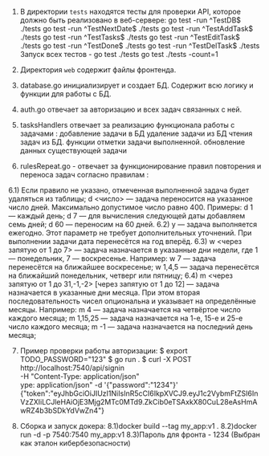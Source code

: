 1) В директории `tests` находятся тесты для проверки API, которое должно быть реализовано в веб-сервере: 
go test -run ^TestDB$ ./tests
go test -run ^TestNextDate$ ./tests
go test -run ^TestAddTask$ ./tests
go test -run ^TestTasks$ ./tests
go test -run ^TestEditTask$ ./tests
go test -run ^TestDone$ ./tests
go test -run ^TestDelTask$ ./tests
Запуск всех тестов - go test ./tests
go test ./tests -count=1

2) Директория `web` содержит файлы фронтенда.

3) database.go инициализирует и создает БД. Содержит всю логику и функции для работы с БД.

4) auth.go отвечает за авторизацию и всех задач связанных с ней.

5) tasksHandlers отвечает за реализацию функционала работы с задачами : 
добавление задачи в БД
удаление задачи из БД
чтения задач из БД.
функции отметки задачи выполненной.
обновление данных существующей задачи

6) rulesRepeat.go - отвечает за функционирование правил повторения и переноса задач согласно правилам :

6.1) Если правило не указано, отмеченная выполненной задача будет удаляться из таблицы;
d <число> — задача переносится на указанное число дней. Максимально допустимое число равно 400. Примеры:
d 1 — каждый день;
d 7 — для вычисления следующей даты добавляем семь дней;
d 60 — переносим на 60 дней.
6.2) y — задача выполняется ежегодно. Этот параметр не требует дополнительных уточнений. При выполнении задачи дата перенесётся на год вперёд.
6.3) w <через запятую от 1 до 7> — задача назначается в указанные дни недели, где 1 — понедельник, 7 — воскресенье. Например:
w 7 — задача перенесётся на ближайшее воскресенье;
w 1,4,5 — задача перенесётся на ближайший понедельник, четверг или пятницу;
6.4) m <через запятую от 1 до 31,-1,-2> [через запятую от 1 до 12] — задача назначается в указанные дни месяца. При этом вторая последовательность чисел опциональна и указывает на определённые месяцы. Например:
m 4 — задача назначается на четвёртое число каждого месяца;
m 1,15,25 — задача назначается на 1-е, 15-е и 25-е число каждого месяца;
m -1 — задача назначается на последний день месяца;

7) Пример проверки работы авторизации: 
$ export TODO_PASSWORD="123"
$ go run .
$ curl -X POST http://localhost:7540/api/signin \
     -H "Content-Type: application/json" \
ype: application/json"      -d '{"password":"1234"}'
{"token":"eyJhbGciOiJIUzI1NiIsInR5cCI6IkpXVCJ9.eyJ1c2VybmFtZSI6InVzZXIiLCJleHAiOjE3Mjg2MTc0MTd9.ZkCib0eTSAxkX80CuL28eAsHmAwRZ4b3bSDkYdVwZn4"}

8) Сборка и запуск докера:
8.1)docker build --tag my_app:v1 . 
8.2)docker run -d -p 7540:7540 my_app:v1
8.3)Пароль для фронта - 1234 (Выбран как эталон кибербезопасности)

